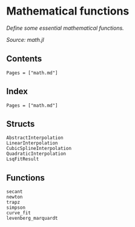 # Mathematical functions

*Define some essential mathematical functions.*

*Source: math.jl*

## Contents

```@contents
Pages = ["math.md"]
```

## Index

```@index
Pages = ["math.md"]
```

## Structs

```@docs
AbstractInterpolation
LinearInterpolation
CubicSplineInterpolation
QuadraticInterpolation
LsqFitResult
```

## Functions

```@docs
secant
newton
trapz
simpson
curve_fit
levenberg_marquardt
```
